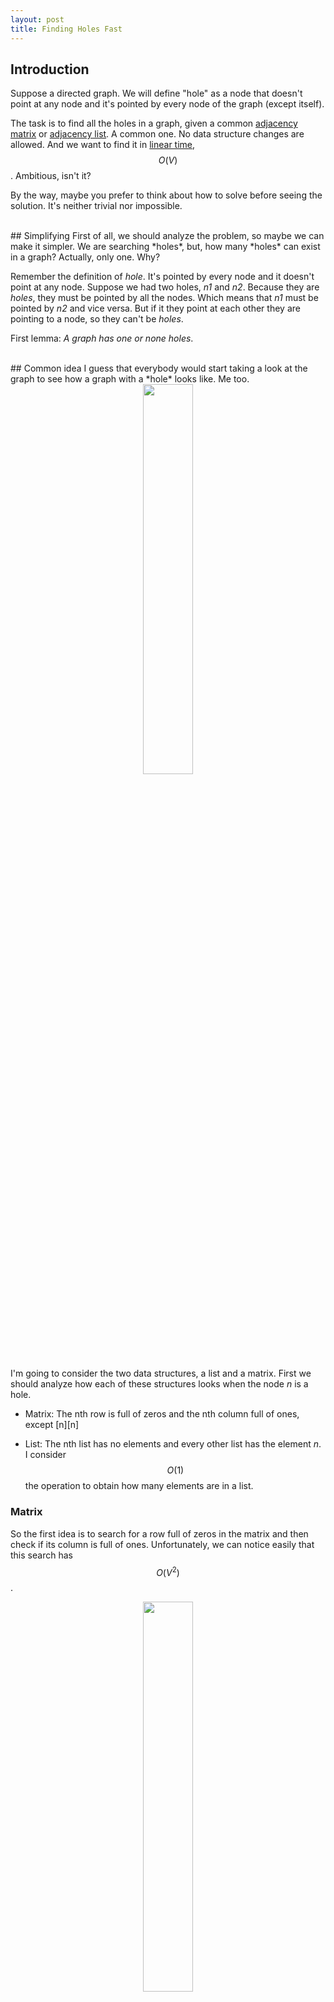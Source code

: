 ```yaml
---
layout: post
title: Finding Holes Fast
---
```

## Introduction
Suppose a directed graph. We will define "hole" as a node that doesn't point at any node and it's pointed by every node of the graph (except itself).

The task is to find all the holes in a graph, given a common <a href="https://en.wikipedia.org/wiki/Adjacency_matrix">adjacency matrix</a> or <a href="https://en.wikipedia.org/wiki/Adjacency_list">adjacency list</a>. A common one. No data structure changes are allowed. And we want to find it in <a href="https://en.wikipedia.org/wiki/Time_complexity">linear time</a>, $$O(V)$$. Ambitious, isn't it?


By the way, maybe you prefer to think about how to solve before seeing the solution. It's neither trivial nor impossible.

<br/>
## Simplifying
First of all, we should analyze the problem, so maybe we can make it simpler. We are searching *holes*, but, how many *holes* can exist in a graph? Actually, only one. Why?


Remember the definition of *hole*. It's pointed by every node and it doesn't point at any node. Suppose we had two holes, *n1* and *n2*. Because they are *holes*, they must be pointed by all the nodes. Which means that *n1* must be pointed by *n2* and vice versa. But if it they point at each other they are pointing to a node, so they can't be *holes*.


First lemma: *A graph has one or none holes*.

<br/>
## Common idea
I guess that everybody would start taking a look at the graph to see how a graph with a *hole* looks like. Me too.

<center><img src="https://fylux.github.io/public/img/holes/picture.png" width="40%"></center>

I'm going to consider the two data structures, a list and a matrix. First we should analyze how each of these structures looks when the node *n* is a hole.

 - Matrix: The nth row is full of zeros and the nth column full of ones, except [n][n]

 - List: The nth list has no elements and every other list has the element *n*. I consider $$O(1)$$ the operation to obtain how many elements are in a list.

### Matrix
So the first idea is to search for a row full of zeros in the matrix and then check if its column is full of ones. Unfortunately, we can notice easily that this search has $$O(V^2)$$. 

<center><img src="https://fylux.github.io/public/img/holes/matrix.png" width="40%"></center>

## List
Pretty much the same with the list. First we look for a list *n* without elements and then we look for that *n* in each other list. We know that if there is more than one list without elements, there cannot be a hole. But if there is a hole the algorithm has $$O(V+E)$$, which is the cost of looking for *n* in all the lists.

<center><img src="https://fylux.github.io/public/img/holes/list.png" width="70%"></center>

<br/>
## Think Different
Let's think in a different way. Forget about how holes look in the structures and think about the relationship between nodes. We know the definition of *hole*. So given two nodes of the graph and its corresponding edge, can we know if any of them is a *hole*? The answer is yes.

There are 3 possible scenarios:
 - Node *x* points at Node *y* -> Node *y* may be a *hole*
 - Node *x* points at Node *y* and vice versa -> None of them is a *hole*
 - There is no edge -> None of them is a *hole*.


Therefore, an interesting approach is to compare nodes in pairs and discard nodes. Finally, you will have no candidates or only one candidate. Then you just have to check if that last candidate is a *hole* taking a look at its row and column.

<br/>
## Example
Let's try this idea with our example graph and an adjacency matrix.

 - Take node 0 and node 1.
 - Node 1 points at node 0, so 0 may be a hole.
 - Take node 0 and node 2.
 - There is no edge, so none of them is a hole.
 - Take node 3 and 4.
 - Node 3 points at node 4, so 4 may be a hole.

Finally we see that our last candidate is node 4, and if we check its row and column we can confirm that it is a hole.


## Implementation
I've developed an implementation of this algorithm to show how our reasoning works:

<a href="https://github.com/fylux/FindingHoles">Implementation in C++</a>

